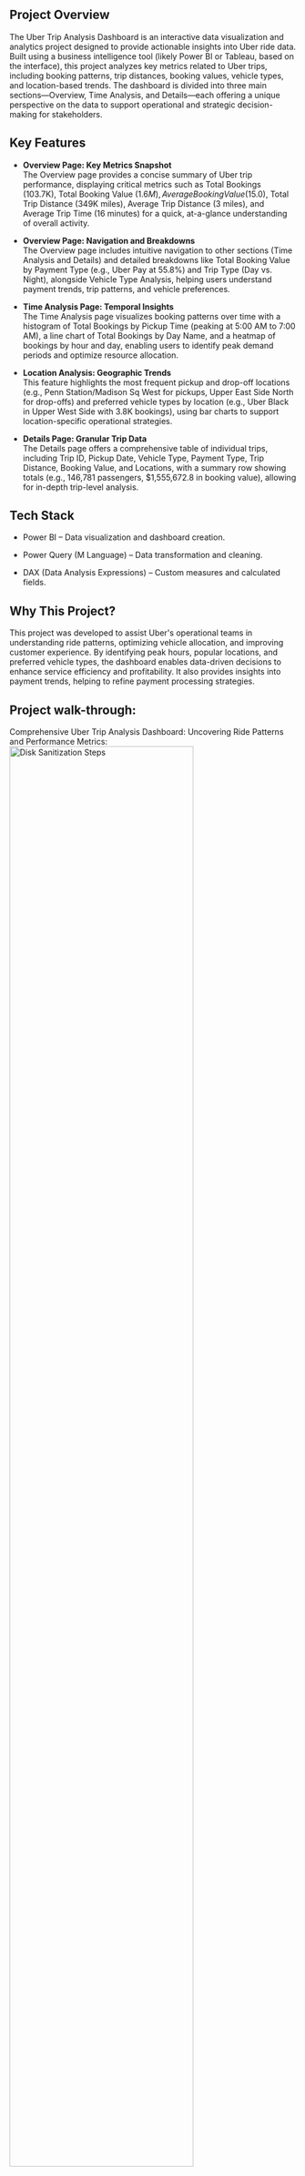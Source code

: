 <h2>Project Overview</h2>
The Uber Trip Analysis Dashboard is an interactive data visualization and analytics project designed to provide actionable insights into Uber ride data. Built using a business intelligence tool (likely Power BI or Tableau, based on the interface), this project analyzes key metrics related to Uber trips, including booking patterns, trip distances, booking values, vehicle types, and location-based trends. The dashboard is divided into three main sections—Overview, Time Analysis, and Details—each offering a unique perspective on the data to support operational and strategic decision-making for stakeholders.
<br />


## Key Features

- **Overview Page: Key Metrics Snapshot**  
The Overview page provides a concise summary of Uber trip performance, displaying critical metrics such as Total Bookings (103.7K), Total Booking Value ($1.6M), Average Booking Value ($15.0), Total Trip Distance (349K miles), Average Trip Distance (3 miles), and Average Trip Time (16 minutes) for a quick, at-a-glance understanding of overall activity.

- **Overview Page: Navigation and Breakdowns**  
The Overview page includes intuitive navigation to other sections (Time Analysis and Details) and detailed breakdowns like Total Booking Value by Payment Type (e.g., Uber Pay at 55.8%) and Trip Type (Day vs. Night), alongside Vehicle Type Analysis, helping users understand payment trends, trip patterns, and vehicle preferences.

- **Time Analysis Page: Temporal Insights**  
The Time Analysis page visualizes booking patterns over time with a histogram of Total Bookings by Pickup Time (peaking at 5:00 AM to 7:00 AM), a line chart of Total Bookings by Day Name, and a heatmap of bookings by hour and day, enabling users to identify peak demand periods and optimize resource allocation.

- **Location Analysis: Geographic Trends**  
This feature highlights the most frequent pickup and drop-off locations (e.g., Penn Station/Madison Sq West for pickups, Upper East Side North for drop-offs) and preferred vehicle types by location (e.g., Uber Black in Upper West Side with 3.8K bookings), using bar charts to support location-specific operational strategies.

- **Details Page: Granular Trip Data**  
The Details page offers a comprehensive table of individual trips, including Trip ID, Pickup Date, Vehicle Type, Payment Type, Trip Distance, Booking Value, and Locations, with a summary row showing totals (e.g., 146,781 passengers, $1,555,672.8 in booking value), allowing for in-depth trip-level analysis.


<h2>Tech Stack </h2>

- Power BI – Data visualization and dashboard creation.

- Power Query (M Language) – Data transformation and cleaning.

- DAX (Data Analysis Expressions) – Custom measures and calculated fields.


<h2>Why This Project? </h2>

This project was developed to assist Uber's operational teams in understanding ride patterns, optimizing vehicle allocation, and improving customer experience. By identifying peak hours, popular locations, and preferred vehicle types, the dashboard enables data-driven decisions to enhance service efficiency and profitability. It also provides insights into payment trends, helping to refine payment processing strategies.

<h2>Project walk-through:</h2>

Comprehensive Uber Trip Analysis Dashboard: Uncovering Ride Patterns and Performance Metrics: <br/>
<img src="https://i.imgur.com/GGtmx6Y.png" height="80%" width="80%" alt="Disk Sanitization Steps"/>
<br />
<br />

Uber Trip Time Analysis Dashboard: Revealing Temporal Trends and Booking Patterns: <br/>
<img src="https://i.imgur.com/XZn7tFT.png" height="80%" width="80%" alt="Disk Sanitization Steps"/>
<br />
<br />

HealthStat: Cost Comparison for Elective Hip Replacement Surgeries: <br/>
<img src="https://i.imgur.com/eKy0Zi5.png" height="80%" width="80%" alt="Disk Sanitization Steps"/>
<br />
<br />

HealthStat: Hospital Profile for Elective Hip Replacement Surgeries: <br/>
<img src="https://i.imgur.com/EJ4z9uF.png" height="80%" width="80%" alt="Disk Sanitization Steps"/>
<br />
<br />

<!--
 ```diff
- text in red
+ text in green
! text in orange
# text in gray
@@ text in purple (and bold)@@
```
--!>
